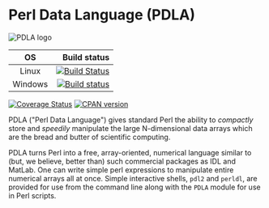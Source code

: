 # Perl Data Language (PDLA)

![PDLA logo](http://pdlporters.github.io/images/icons/pdl.png)

| OS      |  Build status |
|:-------:|--------------:|
| Linux   | [![Build Status](https://travis-ci.org/PDLAPorters/pdl.png?branch=master)](https://travis-ci.org/PDLAPorters/pdl) |
| Windows | [![Build status](https://ci.appveyor.com/api/projects/status/96mjqd4fymv0h8yw/branch/master?svg=true)](https://ci.appveyor.com/project/zmughal/pdl/branch/master) |

[![Coverage Status](https://coveralls.io/repos/PDLAPorters/pdl/badge.png?branch=master)](https://coveralls.io/r/PDLAPorters/pdl?branch=master)
[![CPAN version](https://badge.fury.io/pl/PDLA.svg)](https://metacpan.org/pod/PDLA)

PDLA ("Perl Data Language") gives standard Perl the ability to *compactly* store and *speedily* manipulate the large N-dimensional data arrays which are the bread and butter of scientific computing.

PDLA turns Perl into a free, array-oriented, numerical language similar to (but, we believe, better than) such commercial packages as IDL and MatLab. One can write simple perl expressions to manipulate entire numerical arrays all at once. Simple interactive shells, `pdl2` and `perldl`, are provided for use from the command line along with the `PDLA` module for use in Perl scripts.

